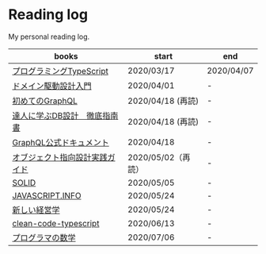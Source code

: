 # Reading log

My personal reading log.

|books|start|end|
|---|---|---|
|[プログラミングTypeScript](https://github.com/kawamataryo/reading-log/tree/master/%E3%83%97%E3%83%AD%E3%82%B0%E3%83%A9%E3%83%9F%E3%83%B3%E3%82%B0TypeScript)| 2020/03/17 | 2020/04/07 |
|[ドメイン駆動設計入門](https://github.com/kawamataryo/reading-log/tree/master/%E3%83%89%E3%83%A1%E3%82%A4%E3%83%B3%E9%A7%86%E5%8B%95%E8%A8%AD%E8%A8%88%E5%85%A5%E9%96%80%E3%80%9C%E3%83%9C%E3%83%88%E3%83%A0%E3%82%A2%E3%83%83%E3%83%97%E3%81%A7%E3%82%8F%E3%81%8B%E3%82%8B!%E3%83%89%E3%83%A1%E3%82%A4%E3%83%B3%E9%A7%86%E5%8B%95%E3%81%AE%E5%9F%BA%E6%9C%AC%E3%80%9C)| 2020/04/01 | - |
|[初めてのGraphQL](https://github.com/kawamataryo/reading-log/tree/master/%E5%88%9D%E3%82%81%E3%81%A6%E3%81%AEGraphQL)|2020/04/18 (再読) | - |
|[達人に学ぶDB設計　徹底指南書](https://github.com/kawamataryo/reading-log/tree/master/%E9%81%94%E4%BA%BA%E3%81%AB%E5%AD%A6%E3%81%B6DB%E8%A8%AD%E8%A8%88%20%E5%BE%B9%E5%BA%95%E6%8C%87%E5%8D%97%E6%9B%B8)| 2020/04/18 (再読) | - |
|[GraphQL公式ドキュメント](https://github.com/kawamataryo/reading-log/tree/master/GraphQL%E5%85%AC%E5%BC%8F%E3%83%89%E3%82%AD%E3%83%A5%E3%83%A1%E3%83%B3%E3%83%88)| 2020/04/18 | - |
|[オブジェクト指向設計実践ガイド](https://github.com/kawamataryo/reading-log/blob/master/%E3%82%AA%E3%83%96%E3%82%B8%E3%82%A7%E3%82%AF%E3%83%88%E6%8C%87%E5%90%91%E8%A8%AD%E8%A8%88%E5%AE%9F%E8%B7%B5%E3%82%AC%E3%82%A4%E3%83%89)| 2020/05/02（再読） | - |
|[SOLID](https://github.com/kawamataryo/reading-log/tree/master/SOLID) | 2020/05/05 | - |
|[JAVASCRIPT.INFO](https://github.com/kawamataryo/reading-log/tree/master/JAVASCRIPT.INFO)| 2020/05/24 | - |
|[新しい経営学](https://github.com/kawamataryo/reading-log/tree/master/%E6%96%B0%E3%81%97%E3%81%84%E7%B5%8C%E5%96%B6%E5%AD%A6) | 2020/05/24 | - |
|[clean-code-typescript](https://github.com/MSakamaki/clean-code-typescript)|2020/06/13| - |
|[プログラマの数学](https://github.com/MSakamaki/clean-code-typescript)|2020/07/06| - |